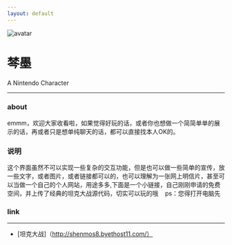 ```yaml
---
layout: default
---
```


![avatar](avatar.jpg)

# 棽墨

A Nintendo Character

- - -

### about

emmm，欢迎大家收看啦，如果觉得好玩的话，或者你也想做一个简简单单的展示的话，再或者只是想单纯聊天的话，都可以直接找本人OK的。


### 说明

这个界面虽然不可以实现一些复杂的交互功能，但是也可以做一些简单的宣传，放一些文字，或者图片，或者链接都可以的，也可以理解为一张网上明信片，甚至可以当做一个自己的个人网站，用途多多,下面是一个小链接，自己刚刚申请的免费空间，并上传了经典的坦克大战源代码，切实可以玩的哦    ps：您得打开电脑先

### link
- - -
* [坦克大战]（http://shenmos8.byethost11.com/）
